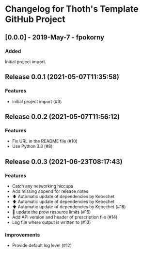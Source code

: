 # Changelog for Thoth's Template GitHub Project

## [0.0.0] - 2019-May-7 - fpokorny

### Added

Initial project import.

## Release 0.0.1 (2021-05-07T11:35:58)
### Features
* Initial project import (#3)

## Release 0.0.2 (2021-05-07T11:56:12)
### Features
* Fix URL in the README file (#10)
* Use Python 3.8 (#8)

## Release 0.0.3 (2021-06-23T08:17:43)
### Features
* Catch any networking hiccups
* Add missing append for release notes
* :arrow_up: Automatic update of dependencies by Kebechet
* :arrow_up: Automatic update of dependencies by Kebechet
* :arrow_up: Automatic update of dependencies by Kebechet (#16)
* :hatched_chick: update the prow resource limits (#15)
* Add API version and header of prescription file (#14)
* Log file where output is written to (#13)
### Improvements
* Provide default log level (#12)
